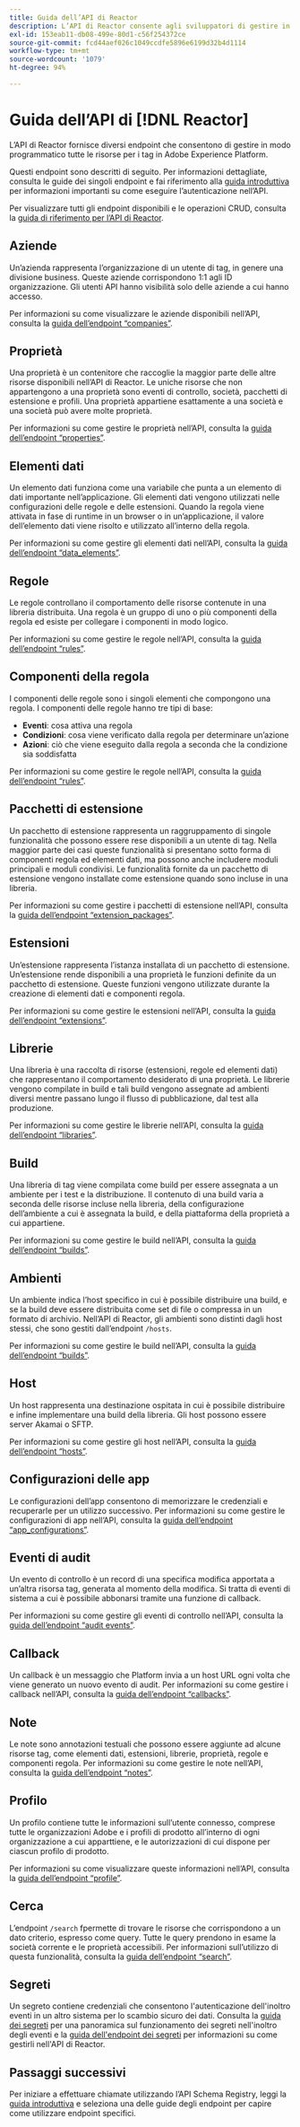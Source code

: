 ```yaml
---
title: Guida dell’API di Reactor
description: L’API di Reactor consente agli sviluppatori di gestire in modo programmatico tutte le risorse per i tag in Adobe Experience Platform. Segui questa guida per scoprire come eseguire operazioni chiave utilizzando l’API.
exl-id: 153eab11-db08-499e-80d1-c56f254372ce
source-git-commit: fcd44aef026c1049ccdfe5896e6199d32b4d1114
workflow-type: tm+mt
source-wordcount: '1079'
ht-degree: 94%

---
```


# Guida dell’API di [!DNL Reactor]

L’API di Reactor fornisce diversi endpoint che consentono di gestire in modo programmatico tutte le risorse per i tag in Adobe Experience Platform.

Questi endpoint sono descritti di seguito. Per informazioni dettagliate, consulta le guide dei singoli endpoint e fai riferimento alla [guida introduttiva](./getting-started.md) per informazioni importanti su come eseguire l’autenticazione nell’API.

Per visualizzare tutti gli endpoint disponibili e le operazioni CRUD, consulta la [guida di riferimento per l’API di Reactor](https://www.adobe.io/experience-platform-apis/references/reactor/).

## Aziende

Un’azienda rappresenta l’organizzazione di un utente di tag, in genere una divisione business. Queste aziende corrispondono 1:1 agli ID organizzazione. Gli utenti API hanno visibilità solo delle aziende a cui hanno accesso.

Per informazioni su come visualizzare le aziende disponibili nell’API, consulta la [guida dell’endpoint “companies”](./endpoints/companies.md).

## Proprietà

Una proprietà è un contenitore che raccoglie la maggior parte delle altre risorse disponibili nell’API di Reactor. Le uniche risorse che non appartengono a una proprietà sono eventi di controllo, società, pacchetti di estensione e profili. Una proprietà appartiene esattamente a una società e una società può avere molte proprietà.

Per informazioni su come gestire le proprietà nell’API, consulta la [guida dell’endpoint “properties”](./endpoints/properties.md).

## Elementi dati

Un elemento dati funziona come una variabile che punta a un elemento di dati importante nell’applicazione. Gli elementi dati vengono utilizzati nelle configurazioni delle regole e delle estensioni. Quando la regola viene attivata in fase di runtime in un browser o in un’applicazione, il valore dell’elemento dati viene risolto e utilizzato all’interno della regola.

Per informazioni su come gestire gli elementi dati nell’API, consulta la [guida dell’endpoint “data_elements”](./endpoints/data-elements.md).

## Regole

Le regole controllano il comportamento delle risorse contenute in una libreria distribuita. Una regola è un gruppo di uno o più componenti della regola ed esiste per collegare i componenti in modo logico.

Per informazioni su come gestire le regole nell’API, consulta la [guida dell’endpoint “rules”](./endpoints/rules.md).

## Componenti della regola

I componenti delle regole sono i singoli elementi che compongono una regola. I componenti delle regole hanno tre tipi di base:

* **Eventi**: cosa attiva una regola
* **Condizioni**: cosa viene verificato dalla regola per determinare un’azione
* **Azioni**: ciò che viene eseguito dalla regola a seconda che la condizione sia soddisfatta

Per informazioni su come gestire le regole nell’API, consulta la [guida dell’endpoint “rules”](./endpoints/rules.md).

## Pacchetti di estensione

Un pacchetto di estensione rappresenta un raggruppamento di singole funzionalità che possono essere rese disponibili a un utente di tag. Nella maggior parte dei casi queste funzionalità si presentano sotto forma di componenti regola ed elementi dati, ma possono anche includere moduli principali e moduli condivisi. Le funzionalità fornite da un pacchetto di estensione vengono installate come estensione quando sono incluse in una libreria.

Per informazioni su come gestire i pacchetti di estensione nell’API, consulta la [guida dell’endpoint “extension_packages”](./endpoints/extension-packages.md).

## Estensioni

Un’estensione rappresenta l’istanza installata di un pacchetto di estensione. Un’estensione rende disponibili a una proprietà le funzioni definite da un pacchetto di estensione. Queste funzioni vengono utilizzate durante la creazione di elementi dati e componenti regola.

Per informazioni su come gestire le estensioni nell’API, consulta la [guida dell’endpoint “extensions”](./endpoints/extensions.md).

## Librerie

Una libreria è una raccolta di risorse (estensioni, regole ed elementi dati) che rappresentano il comportamento desiderato di una proprietà. Le librerie vengono compilate in build e tali build vengono assegnate ad ambienti diversi mentre passano lungo il flusso di pubblicazione, dal test alla produzione.

Per informazioni su come gestire le librerie nell’API, consulta la [guida dell’endpoint “libraries”](./endpoints/libraries.md).

## Build

Una libreria di tag viene compilata come build per essere assegnata a un ambiente per i test e la distribuzione. Il contenuto di una build varia a seconda delle risorse incluse nella libreria, della configurazione dell’ambiente a cui è assegnata la build, e della piattaforma della proprietà a cui appartiene.

Per informazioni su come gestire le build nell’API, consulta la [guida dell’endpoint “builds”](./endpoints/builds.md).

## Ambienti

Un ambiente indica l’host specifico in cui è possibile distribuire una build, e se la build deve essere distribuita come set di file o compressa in un formato di archivio. Nell’API di Reactor, gli ambienti sono distinti dagli host stessi, che sono gestiti dall’endpoint `/hosts`.

Per informazioni su come gestire le build nell’API, consulta la [guida dell’endpoint “builds”](./endpoints/builds.md).

## Host

Un host rappresenta una destinazione ospitata in cui è possibile distribuire e infine implementare una build della libreria. Gli host possono essere server Akamai o SFTP.

Per informazioni su come gestire gli host nell’API, consulta la [guida dell’endpoint “hosts”](./endpoints/hosts.md).

## Configurazioni delle app

Le configurazioni dell’app consentono di memorizzare le credenziali e recuperarle per un utilizzo successivo. Per informazioni su come gestire le configurazioni di app nell’API, consulta la [guida dell’endpoint “app_configurations”](./endpoints/app-configurations.md).

## Eventi di audit

Un evento di controllo è un record di una specifica modifica apportata a un’altra risorsa tag, generata al momento della modifica. Si tratta di eventi di sistema a cui è possibile abbonarsi tramite una funzione di callback.

Per informazioni su come gestire gli eventi di controllo nell’API, consulta la [guida dell’endpoint “audit events”](./endpoints/audit-events.md).

## Callback

Un callback è un messaggio che Platform invia a un host URL ogni volta che viene generato un nuovo evento di audit. Per informazioni su come gestire i callback nell’API, consulta la [guida dell’endpoint “callbacks”](./endpoints/callbacks.md).

## Note

Le note sono annotazioni testuali che possono essere aggiunte ad alcune risorse tag, come elementi dati, estensioni, librerie, proprietà, regole e componenti regola. Per informazioni su come gestire le note nell’API, consulta la [guida dell’endpoint “notes”](./endpoints/notes.md).

## Profilo

Un profilo contiene tutte le informazioni sull’utente connesso, comprese tutte le organizzazioni Adobe e i profili di prodotto all’interno di ogni organizzazione a cui apparttiene, e le autorizzazioni di cui dispone per ciascun profilo di prodotto.

Per informazioni su come visualizzare queste informazioni nell’API, consulta la [guida dell’endpoint “profile”](./endpoints/profile.md).

## Cerca

L’endpoint `/search` fpermette di trovare le risorse che corrispondono a un dato criterio, espresso come query. Tutte le query prendono in esame la società corrente e le proprietà accessibili. Per informazioni sull’utilizzo di questa funzionalità, consulta la [guida dell’endpoint “search”](./endpoints/search.md).

## Segreti

Un segreto contiene credenziali che consentono l&#39;autenticazione dell&#39;inoltro eventi in un altro sistema per lo scambio sicuro dei dati. Consulta la [guida dei segreti](./guides/secrets.md) per una panoramica sul funzionamento dei segreti nell&#39;inoltro degli eventi e la [guida dell&#39;endpoint dei segreti](./endpoints/secrets.md) per informazioni su come gestirli nell&#39;API di Reactor.

## Passaggi successivi

Per iniziare a effettuare chiamate utilizzando l’API Schema Registry, leggi la [guida introduttiva](./getting-started.md) e seleziona una delle guide degli endpoint per capire come utilizzare endpoint specifici.
